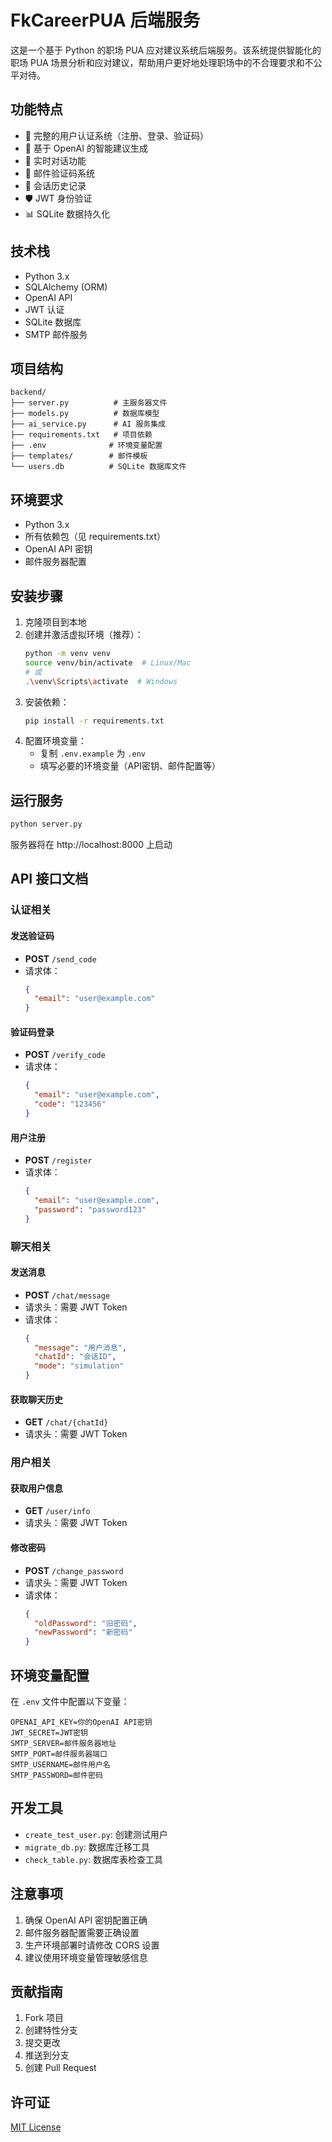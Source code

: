 # FkCareerPUA 后端服务

这是一个基于 Python 的职场 PUA 应对建议系统后端服务。该系统提供智能化的职场 PUA 场景分析和应对建议，帮助用户更好地处理职场中的不合理要求和不公平对待。

## 功能特点

- 🔐 完整的用户认证系统（注册、登录、验证码）
- 🤖 基于 OpenAI 的智能建议生成
- 💬 实时对话功能
- 📧 邮件验证码系统
- 🔄 会话历史记录
- 🛡️ JWT 身份验证
- 📊 SQLite 数据持久化

## 技术栈

- Python 3.x
- SQLAlchemy (ORM)
- OpenAI API
- JWT 认证
- SQLite 数据库
- SMTP 邮件服务

## 项目结构

```
backend/
├── server.py          # 主服务器文件
├── models.py          # 数据库模型
├── ai_service.py      # AI 服务集成
├── requirements.txt   # 项目依赖
├── .env              # 环境变量配置
├── templates/        # 邮件模板
└── users.db          # SQLite 数据库文件
```

## 环境要求

- Python 3.x
- 所有依赖包（见 requirements.txt）
- OpenAI API 密钥
- 邮件服务器配置

## 安装步骤

1. 克隆项目到本地
2. 创建并激活虚拟环境（推荐）：
   ```bash
   python -m venv venv
   source venv/bin/activate  # Linux/Mac
   # 或
   .\venv\Scripts\activate  # Windows
   ```
3. 安装依赖：
   ```bash
   pip install -r requirements.txt
   ```
4. 配置环境变量：
   - 复制 `.env.example` 为 `.env`
   - 填写必要的环境变量（API密钥、邮件配置等）

## 运行服务

```bash
python server.py
```

服务器将在 http://localhost:8000 上启动

## API 接口文档

### 认证相关

#### 发送验证码
- **POST** `/send_code`
- 请求体：
  ```json
  {
    "email": "user@example.com"
  }
  ```

#### 验证码登录
- **POST** `/verify_code`
- 请求体：
  ```json
  {
    "email": "user@example.com",
    "code": "123456"
  }
  ```

#### 用户注册
- **POST** `/register`
- 请求体：
  ```json
  {
    "email": "user@example.com",
    "password": "password123"
  }
  ```

### 聊天相关

#### 发送消息
- **POST** `/chat/message`
- 请求头：需要 JWT Token
- 请求体：
  ```json
  {
    "message": "用户消息",
    "chatId": "会话ID",
    "mode": "simulation"
  }
  ```

#### 获取聊天历史
- **GET** `/chat/{chatId}`
- 请求头：需要 JWT Token

### 用户相关

#### 获取用户信息
- **GET** `/user/info`
- 请求头：需要 JWT Token

#### 修改密码
- **POST** `/change_password`
- 请求头：需要 JWT Token
- 请求体：
  ```json
  {
    "oldPassword": "旧密码",
    "newPassword": "新密码"
  }
  ```

## 环境变量配置

在 `.env` 文件中配置以下变量：

```
OPENAI_API_KEY=你的OpenAI API密钥
JWT_SECRET=JWT密钥
SMTP_SERVER=邮件服务器地址
SMTP_PORT=邮件服务器端口
SMTP_USERNAME=邮件用户名
SMTP_PASSWORD=邮件密码
```

## 开发工具

- `create_test_user.py`: 创建测试用户
- `migrate_db.py`: 数据库迁移工具
- `check_table.py`: 数据库表检查工具

## 注意事项

1. 确保 OpenAI API 密钥配置正确
2. 邮件服务器配置需要正确设置
3. 生产环境部署时请修改 CORS 设置
4. 建议使用环境变量管理敏感信息

## 贡献指南

1. Fork 项目
2. 创建特性分支
3. 提交更改
4. 推送到分支
5. 创建 Pull Request

## 许可证

[MIT License](LICENSE)